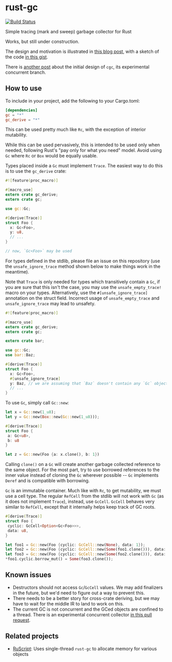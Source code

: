 # rust-gc
[![Build Status](https://travis-ci.org/Manishearth/rust-gc.svg?branch=master)](https://travis-ci.org/Manishearth/rust-gc)

Simple tracing (mark and sweep) garbage collector for Rust

Works, but still under construction.

The design and motivation is illustrated in [this blog post](http://manishearth.github.io/blog/2015/09/01/designing-a-gc-in-rust/), with a sketch of the code [in this gist](https://gist.github.com/mystor/fa1141bfb30643289597).

There is [another post](http://blog.zhenzhang.me/2016/02/18/cgc.html) about the initial design of `cgc`, its experimental concurrent branch.

## How to use
To include in your project, add the following to your Cargo.toml:

```toml
[dependencies]
gc = "*"
gc_derive = "*"
```

This can be used pretty much like `Rc`, with the exception of interior mutability.

While this can be used pervasively, this is intended to be used only when needed, following Rust's "pay only for what you need" model. Avoid using `Gc` where `Rc` or `Box` would be equally usable.

Types placed inside a `Gc` must implement `Trace`. The easiest way to do this is to use the `gc_derive` crate:

```rust
#![feature(proc_macro)]

#[macro_use]
extern crate gc_derive;
extern crate gc;

use gc::Gc;

#[derive(Trace)]
struct Foo {
  x: Gc<Foo>,
  y: u8,
  // ...
}

// now, `Gc<Foo>` may be used
```

For types defined in the stdlib, please file an issue on this repository (use the `unsafe_ignore_trace` method shown below to make things work in the meantime).

Note that `Trace` is only needed for types which transitively contain a `Gc`, if you are sure that this isn't the case, you may use the `unsafe_empty_trace!` macro on your types. Alternatively, use the `#[unsafe_ignore_trace]` annotation on the struct field. Incorrect usage of `unsafe_empty_trace` and `unsafe_ignore_trace` may lead to unsafety.

```rust
#![feature(proc_macro)]

#[macro_use]
extern crate gc_derive;
extern crate gc;

extern crate bar;

use gc::Gc;
use bar::Baz;

#[derive(Trace)]
struct Foo {
  x: Gc<Foo>,
  #[unsafe_ignore_trace]
  y: Baz, // we are assuming that `Baz` doesn't contain any `Gc` objects
  // ...
}
```

To use `Gc`, simply call `Gc::new`:

```rust
let x = Gc::new(1_u8);
let y = Gc::new(Box::new(Gc::new(1_u8)));

#[derive(Trace)]
struct Foo {
 a: Gc<u8>,
 b: u8
}

let z = Gc::new(Foo {a: x.clone(), b: 1})
```

Calling `clone()` on a `Gc` will create another garbage collected reference to the same object. For the most part, try to use borrowed references to the inner value instead of cloning the `Gc` wherever possible -- `Gc` implements `Deref` and is compatible with borrowing.

`Gc` is an immutable container. Much like with `Rc`, to get mutability, we must use a cell type. The regular `RefCell` from the stdlib will not work with `Gc` (as it does not implement `Trace`), instead, use `GcCell`. `GcCell` behaves very similar to `RefCell`, except that it internally helps keep track of GC roots.

```rust
#[derive(Trace)]
struct Foo {
 cyclic: GcCell<Option<Gc<Foo>>>,
 data: u8,
}

let foo1 = Gc::new(Foo {cyclic: GcCell::new(None), data: 1});
let foo2 = Gc::new(Foo {cyclic: GcCell::new(Some(foo1.clone())), data: 2});
let foo3 = Gc::new(Foo {cyclic: GcCell::new(Some(foo2.clone())), data: 3});
*foo1.cyclic.borrow_mut() = Some(foo3.clone());
```


## Known issues

- Destructors should not access `Gc`/`GcCell` values. We may add finalizers in the future, but we'd need to figure out a way to prevent this.
- There needs to be a better story for cross-crate deriving, but we may have to wait for the middle IR to land to work on this.
- The current GC is not concurrent and the GCed objects are confined to a thread. There is an experimental concurrent collector [in this pull request](https://github.com/Manishearth/rust-gc/pull/6).


## Related projects
* [RuScript](https://github.com/izgzhen/RuScript): Uses single-thread `rust-gc` to allocate memory for various objects
